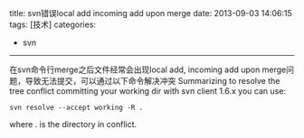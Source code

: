 title: svn错误local add incoming add upon merge
date: 2013-09-03 14:06:15
tags: [技术]
categories: 
- svn
---

在svn命令行merge之后文件经常会出现local add, incoming add upon merge问题，导致无法提交，可以通过以下命令解决冲突 
Summarizing to resolve the tree conflict committing your working dir with svn client 1.6.x you can use: 
<!-- more -->
```
svn resolve --accept working -R . 

```
where . is the directory in conflict.
